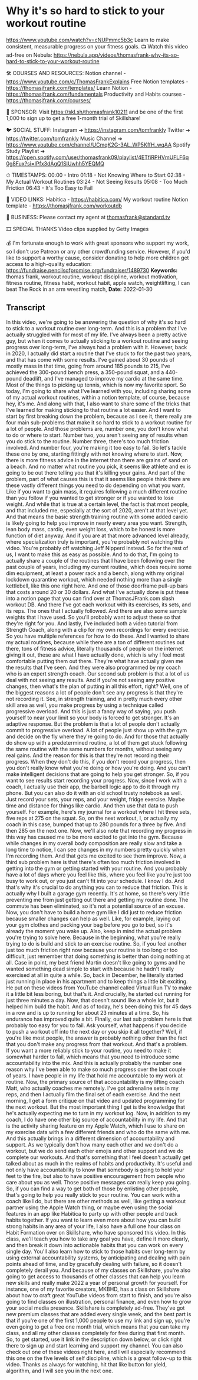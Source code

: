 # Why it's so hard to stick to your workout routine
https://www.youtube.com/watch?v=cNUPmmc5b3c
Learn to make consistent, measurable progress on your fitness goals.
📺 Watch this video ad-free on Nebula: https://nebula.app/videos/thomasfrank-why-its-so-hard-to-stick-to-your-workout-routine

🛠 COURSES AND RESOURCES: 
Notion channel - https://www.youtube.com/c/ThomasFrankExplains
Free Notion templates - https://thomasjfrank.com/templates/
Learn Notion - https://thomasjfrank.com/fundamentals
Productivity and Habits courses - https://thomasjfrank.com/courses/

🦙 SPONSOR: 
Visit https://skl.sh/thomasfrank10211 and be one of the first 1,000 to sign up to get a free 1-month trial of Skillshare!

🐦 SOCIAL STUFF:
Instagram ➔ https://instagram.com/tomfrankly
Twitter ➔ https://twitter.com/tomfrankly
Music Channel ➔ https://www.youtube.com/channel/UCmqK2G-3AL_WP5KffH_wqAA
Spotify Study Playlist ➔ https://open.spotify.com/user/thomasfrank09/playlist/4ETfiRPHVmUFLF6q0g8Fux?si=IPfx3dAgQ1SIUwhh5YEQMQ

⏱ TIMESTAMPS:
00:00 - Intro
01:18 - Not Knowing Where to Start
02:38 - My Actual Workout Routines
03:24 - Not Seeing Results
05:08 - Too Much Friction
06:43 - It's Too Easy to Fail

🔗 VIDEO LINKS:
Habitica - https://habitica.com/
My workout routine Notion template - https://thomasjfrank.com/workoutdb

👐 BUSINESS:
Please contact my agent at thomasfrank@standard.tv

🎞 SPECIAL THANKS
Video clips supplied by Getty Images

💰 I'm fortunate enough to work with great sponsors who support my work, so I don't use Patreon or any other crowdfunding service. However, if you'd like to support a worthy cause, consider donating to help more children get access to a high-quality education: https://fundraise.pencilsofpromise.org/fundraiser/1489730
**Keywords:** thomas frank, workout routine, workout discipline, workout motivation, fitness routine, fitness habit, workout habit, apple watch, weightlifting, I can beat The Rock in an arm wrestling match, 
**Date:** 2022-01-30

## Transcript
 In this video, we're going to be answering the question of why it's so hard to stick to a workout routine over long-term. And this is a problem that I've actually struggled with for most of my life. I've always been a pretty active guy, but when it comes to actually sticking to a workout routine and seeing progress over long-term, I've always had a problem with it. However, back in 2020, I actually did start a routine that I've stuck to for the past two years, and that has come with some results. I've gained about 30 pounds of mostly mass in that time, going from around 185 pounds to 215, I've achieved the 300-pound bench press, a 350-pound squat, and a 440-pound deadlift, and I've managed to improve my cardio at the same time. Most of the things to picking up tennis, which is now my favorite sport. So today, I'm going to share what I've learned with you, including sharing some of my actual workout routines, within a notion template, of course, because hey, it's me. And along with that, I also want to share some of the tricks that I've learned for making sticking to that routine a lot easier. And I want to start by first breaking down the problem, because as I see it, there really are four main sub-problems that make it so hard to stick to a workout routine for a lot of people. And those problems are, number one, you don't know what to do or where to start. Number two, you aren't seeing any of results when you do stick to the routine. Number three, there's too much friction involved. And number four, you're making it too easy to fail. So let's tackle these one by one, starting fittingly with not knowing where to start. Now, there is more fitness advice in the internet than there are grains of sand on a beach. And no matter what routine you pick, it seems like athlete and ex is going to be out there telling you that it's killing your gains. And part of the problem, part of what causes this is that it seems like people think there are these vastly different things you need to do depending on what you want. Like if you want to gain mass, it requires following a much different routine than you follow if you wanted to get stronger or if you wanted to lose weight. And while that is true at a certain level, the fact is that most people, and that included me, especially at the sort of 2020, aren't at that level yet. And that means the basic strength training routine with some added cardio is likely going to help you improve in nearly every area you want. Strength, lean body mass, cardio, even weight loss, which to be honest is more function of diet anyway. And if you are at that more advanced level already, where specialization truly is important, you're probably not watching this video. You're probably off watching Jeff Nipperd instead. So for the rest of us, I want to make this as easy as possible. And to do that, I'm going to actually share a couple of the routines that I have been following over the past couple of years, including my current routine, which does require some dim equipment, at least a power rack and a bench, along with my original lockdown quarantine workout, which needed nothing more than a single kettlebell, like this one right here. And one of those doorframe pull-up bars that costs around 20 or 30 dollars. And what I've actually done is put these into a notion page that you can find over at ThomasJFrank.com slash workout DB. And there I've got each workout with its exercises, its sets, and its reps. The ones that I actually followed. And there are also some sample weights that I have used. So you'll probably want to adjust these so that they're right for you. And lastly, I've included both a video tutorial from Strength Coach, along with a clip for my own recordings for every exercise. So you have multiple references for how to do these. And I wanted to share my actual routines, because while there are a ton of different routines out there, tons of fitness advice, literally thousands of people on the internet giving it out, these are what I have actually done, which is why I feel most comfortable putting them out there. They're what have actually given me the results that I've seen. And they were also programmed by my coach who is an expert strength coach. Our second sub problem is that a lot of us deal with not seeing any results. And if you're not seeing any positive changes, then what's the plan of putting in all this effort, right? Well, one of the biggest reasons a lot of people don't see any progress is that they're not recording it. See, in strength training, and in pretty much every other skill area as well, you make progress by using a technique called progressive overload. And this is just a fancy way of saying, you push yourself to near your limit so your body is forced to get stronger. It's an adaptive response. But the problem is that a lot of people don't actually commit to progressive overload. A lot of people just show up with the gym and decide on the fly where they're going to do. And for those that actually do show up with a predetermined routine, a lot of them get stuck following the same routine with the same numbers for months, without seeing any real gains. And the reason for this is that they're not recording their progress. When they don't do this, if you don't record your progress, then you don't really know what you're doing or how you're doing. And you can't make intelligent decisions that are going to help you get stronger. So, if you want to see results start recording your progress. Now, since I work with a coach, I actually use their app, the barbell logic app to do it through my phone. But you can also do it with an old school trusty notebook as well. Just record your sets, your reps, and your weight, fridge exercise. Maybe time and distance for things like cardio. And then use that data to push yourself. For example, here's my journal for a workout where I hit three sets, five reps at 275 on the squat. So, on the next workout, I, or actually my coach in this case, bumped that up to 280 pounds for a three by five. And then 285 on the next one. Now, we'll also note that recording my progress in this way has caused me to be more excited to get into the gym. Because while changes in my overall body composition are really slow and take a long time to notice, I can see changes in my numbers pretty quickly when I'm recording them. And that gets me excited to see them improve. Now, a third sub problem here is that there's often too much friction involved in getting into the gym or getting started with your routine. And you probably have a lot of days where you feel like this, where you feel like you're just too busy to work out, or you just can't fit into your schedule. I know I do. And that's why it's crucial to do anything you can to reduce that friction. This is actually why I built a garage gym recently. It's at home, so there's very little preventing me from just getting out there and getting my routine done. The commute has been eliminated, so it's not a potential source of an excuse. Now, you don't have to build a home gym like I did just to reduce friction because smaller changes can help as well. Like, for example, laying out your gym clothes and packing your bag before you go to bed, so it's already the moment you wake up. Also, keep in mind the actual problem you're trying to solve here. Because in the beginning, what you're really trying to do is build and stick to an exercise routine. So, if you feel another just too much friction right now because your routine is too long or too difficult, just remember that doing something is better than doing nothing at all. Case in point, my best friend Martin doesn't like going to gyms and he wanted something dead simple to start with because he hadn't really exercised at all in quite a while. So, back in December, he literally started just running in place in his apartment and to keep things a little bit exciting. He put on these videos from YouTube channel called Virtual Run TV to make it a little bit less boring, but that's it. And crucially, he started out running for just three minutes a day. Now, that doesn't sound like a whole lot, but it helped him build the habit. And as of today, he's been doing this for 45 days in a row and is up to running for about 23 minutes at a time. So, his endurance has improved quite a bit. Finally, our last sub problem here is that probably too easy for you to fail. Ask yourself, what happens if you decide to push a workout off into the next day or you skip it all together? Well, if you're like most people, the answer is probably nothing other than the fact that you don't make any progress from that workout. And that's a problem. If you want a more reliably stick to your routine, you need to make it somewhat harder to fail, which means that you need to introduce some accountability into the mix. And this is actually probably the number one reason why I've been able to make so much progress over the last couple of years. I have people in my life that hold me accountable to my work at routine. Now, the primary source of that accountability is my lifting coach Matt, who actually coaches me remotely. I've got adrenaline sets in my reps, and then I actually film the final set of each exercise. And the next morning, I get a form critique on that video and updated programming for the next workout. But the most important thing I get is the knowledge that he's actually expecting me to turn in my workout log. Now, in addition to my coach, I do have one other big source of accountability in my life. And that is the activity sharing feature on my Apple Watch, which I use to share on my exercise data with a few different friends and who do the same with me. And this actually brings in a different dimension of accountability and support. As we typically don't how many each other and we don't do a workout, but we do send each other emojis and other support and we do complete our workouts. And that's something that I feel doesn't actually get talked about as much in the realms of habits and productivity. It's useful and not only have accountability to know that somebody is going to hold your feet to the fire, but also to have positive encouragement from people who care about you as well. Those positive messages can really keep you going. So, if you can find a way to get both of those by enlisting other people, that's going to help you really stick to your routine. You can work with a coach like I do, but there are other methods as well, like getting a workout partner using the Apple Watch thing, or maybe even using the social features in an app like Habitica to party up with other people and track habits together. If you want to learn even more about how you can build strong habits in any area of your life, I also have a full one hour class on Habit Formation over on Skillshare, who have sponsored this video. In this class, we'll teach you how to take any goal you have, define it more clearly, and then break it down into actionable habits that you can work on every single day. You'll also learn how to stick to those habits over long-term by using external accountability systems, by anticipating and dealing with pain points ahead of time, and by gracefully dealing with failure, so it doesn't completely derail you. And because of my classes on Skillshare, you're also going to get access to thousands of other classes that can help you learn new skills and really make 2022 a year of personal growth for yourself. For instance, one of my favorite creators, MKBHD, has a class on Skillshare about how to craft great YouTube videos from start to finish, and you're also going to find classes on illustration, personal finance, and even how to grow your social media presence. Skillshare is completely ad-free. They've got new premium classes that are added every single week, and the best part is that if you're one of the first 1,000 people to use my link and sign up, you're even going to get a free one month trial, which means that you can take my class, and all my other classes completely for free during that first month. So, to get started, use it link in the description down below, or click right there to sign up and start learning and support my channel. You can also check out one of these videos right here, and I will especially recommend this one on the five levels of self discipline, which is a great follow-up to this video. Thanks as always for watching, hit that like button for yield, algorithm, and I will see you in the next one.

